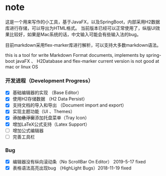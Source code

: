 # note

这是一个用来写作的小工具，基于JavaFX，以及SpringBoot，内部采用H2数据库进行存储，可以导出为HTML格式。
当前版本已经可以正常使用了，纵版UI效果比较好，如果是Mac系统的话，中文输入可能会有些输入法的bug。

目前markdown采用flex-marker库进行解析，可以支持大多数markdown语法。

this is a tool for write Markdown Format documents, implements by spring-boot javaFX 、 H2Database and flex-marker
current version is not good at mac or linux OS

### 开发进程（Development Progress）

* [x] 基础编辑器的实现 （Base Editor）
* [x] 使用H2存储数据 （H2 Data Persist）
* [x] 支持文档的导入和导出 （Document import and export）
* [x] 实现主题功能（UI 、Themes）
* [x] ~~添加悬浮窗~~添加托盘菜单（Tray Icon）
* [x] 增加LaTeX公式支持（Latex Support）
* [ ] 增加公式编辑器
* [ ] 完善工具栏

### Bug

* [x] 编辑器没有纵向滚动条（No ScrollBar On Editor） 2019-5-17 fixed
* [x] 表格语法高亮出现bug （HighLight Bugs）2018-11-19 fixed
